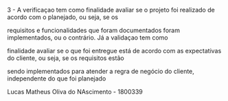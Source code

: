 
3 - A verificaçao tem como finalidade avaliar se o projeto foi realizado de acordo com o planejado, ou seja, se os 

requisitos e funcionalidades que foram documentados  foram implementados, ou o contrário. Já a validaçao tem como 

finalidade avaliar se o que foi entregue está de acordo com  as expectativas do cliente, ou seja, se os requisitos estão 

sendo implementados para atender a regra de negócio do cliente, independente do que foi planejado


Lucas Matheus Oliva do NAscimento - 1800339
